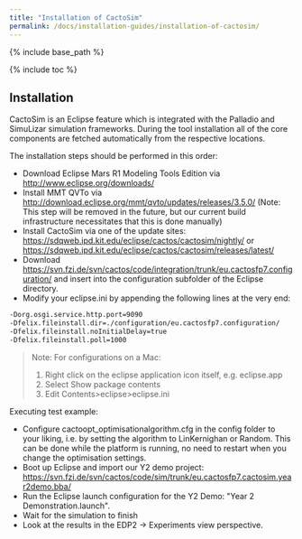 ```yaml
---
title: "Installation of CactoSim"
permalink: /docs/installation-guides/installation-of-cactosim/
---
```


{% include base_path %}

{% include toc %}

## Installation

CactoSim is an Eclipse feature which is integrated with the Palladio and SimuLizar simulation frameworks. During the tool installation all of the core components are fetched automatically from the respective locations.

The installation steps should be performed in this order:

- Download Eclipse Mars R1 Modeling Tools Edition via http://www.eclipse.org/downloads/
- Install MMT QVTo via http://download.eclipse.org/mmt/qvto/updates/releases/3.5.0/
(Note: This step will be removed in the future, but our current build infrastructure necessitates that this is done manually)
- Install CactoSim via one of the update sites: https://sdqweb.ipd.kit.edu/eclipse/cactos/cactosim/nightly/ or https://sdqweb.ipd.kit.edu/eclipse/cactos/cactosim/releases/latest/
- Download https://svn.fzi.de/svn/cactos/code/integration/trunk/eu.cactosfp7.configuration/ and insert into the configuration subfolder of the Eclipse directory.
- Modify your eclipse.ini by appending the following lines at the very end:

```sh
-Dorg.osgi.service.http.port=9090
-Dfelix.fileinstall.dir=./configuration/eu.cactosfp7.configuration/
-Dfelix.fileinstall.noInitialDelay=true
-Dfelix.fileinstall.poll=1000
```
> Note:
> For configurations on a Mac:
> 1. Right click on the eclipse application icon itself, e.g. eclipse.app
> 2. Select Show package contents
> 3. Edit Contents>eclipse>eclipse.ini

Executing test example:

- Configure cactoopt_optimisationalgorithm.cfg in the config folder to your liking, i.e. by setting the algorithm to LinKernighan or Random. This can be done while the platform is running, no need to restart when you change the optimisation settings.
- Boot up Eclipse and import our Y2 demo project: https://svn.fzi.de/svn/cactos/code/sim/trunk/eu.cactosfp7.cactosim.year2demo.bba/
- Run the Eclipse launch configuration for the Y2 Demo: "Year 2 Demonstration.launch".
- Wait for the simulation to finish
- Look at the results in the EDP2 -> Experiments view perspective.




